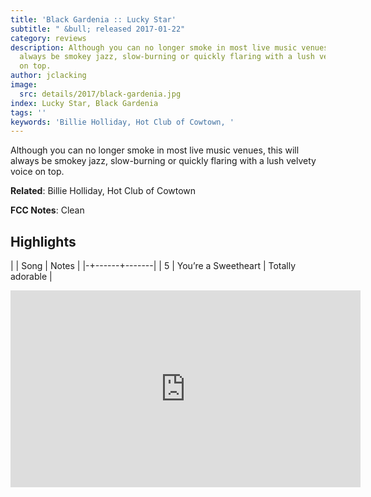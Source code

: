 ```yaml
---
title: 'Black Gardenia :: Lucky Star'
subtitle: " &bull; released 2017-01-22"
category: reviews
description: Although you can no longer smoke in most live music venues, this will
  always be smokey jazz, slow-burning or quickly flaring with a lush velvety voice
  on top.
author: jclacking
image:
  src: details/2017/black-gardenia.jpg
index: Lucky Star, Black Gardenia
tags: ''
keywords: 'Billie Holliday, Hot Club of Cowtown, '
---
```

Although you can no longer smoke in most live music venues, this will always be smokey jazz, slow-burning or quickly flaring with a lush velvety voice on top.<!--more-->

**Related**: Billie Holliday, Hot Club of Cowtown

**FCC Notes**: Clean

## Highlights

| | Song | Notes |
|-+------+-------|
| 5 | You’re a Sweetheart | Totally adorable |

<div class="tlo-detail-video"><iframe width="560" height="315" src="https://www.youtube.com/embed/ioBfPcw3ERY" frameborder="0" allow="autoplay; encrypted-media" allowfullscreen></iframe></div>

